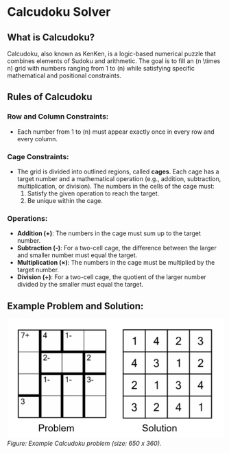 # Calcudoku Solver

## What is Calcudoku?

Calcudoku, also known as KenKen, is a logic-based numerical puzzle that combines elements of Sudoku and arithmetic. The goal is to fill an \(n \times n\) grid with numbers ranging from 1 to \(n\) while satisfying specific mathematical and positional constraints.

## Rules of Calcudoku

### Row and Column Constraints:
- Each number from 1 to \(n\) must appear exactly once in every row and every column.

### Cage Constraints:
- The grid is divided into outlined regions, called **cages**. Each cage has a target number and a mathematical operation (e.g., addition, subtraction, multiplication, or division). The numbers in the cells of the cage must:
  1. Satisfy the given operation to reach the target.
  2. Be unique within the cage.

### Operations:
- **Addition (+)**: The numbers in the cage must sum up to the target number.
- **Subtraction (-)**: For a two-cell cage, the difference between the larger and smaller number must equal the target.
- **Multiplication (×)**: The numbers in the cage must be multiplied by the target number.
- **Division (÷)**: For a two-cell cage, the quotient of the larger number divided by the smaller must equal the target.

## Example Problem and Solution:

![Calcudoku Example](img.png)
*Figure: Example Calcudoku problem (size: 650 x 360).*
